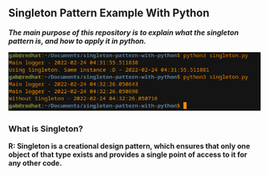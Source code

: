 ## Singleton Pattern Example With Python

***The main purpose of this repository is to explain what the singleton pattern is, and how to apply it in python.***

<img src="single.png" />

### What is Singleton?
**R: Singleton is a creational design pattern, which ensures that only one object of that type exists and provides a single point of access to it for any other code.**
